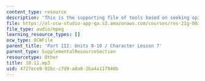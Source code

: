 ```yaml
---
content_type: resource
description: 'This is the supporting file of tools based on seeking opinions. '
file: https://ol-ocw-studio-app-qa.s3.amazonaws.com/courses/res-21g-003-learning-chinese-a-foundation-course-in-mandarin-spring-2011/4727ece892bcc7d9a0a02ba4a117940b_10.11.mp3
file_type: audio/mpeg
learning_resource_types: []
ocw_type: OCWFile
parent_title: 'Part III: Units 8-10 / Character Lesson 7'
parent_type: SupplementalResourceSection
resourcetype: Other
title: 10.11.mp3
uid: 4727ece8-92bc-c7d9-a0a0-2ba4a117940b
---
```

